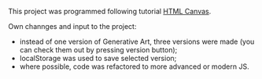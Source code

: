 This project was programmed following tutorial [HTML Canvas](https://www.youtube.com/watch?v=dQKYao-daYw&list=PLYElE_rzEw_v8TXJ_ITSSBP_ypUKfQ7K-&index=4).

Own channges and input to the project:

-   instead of one version of Generative Art, three versions were made (you can check them out by pressing version button);
-   localStorage was used to save selected version;
-   where possible, code was refactored to more advanced or modern JS.
